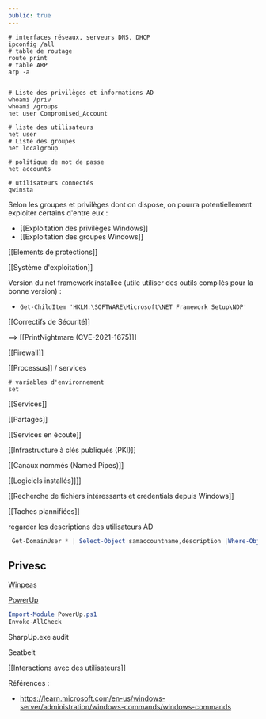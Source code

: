 ```yaml
---
public: true
---
```


```shell
# interfaces réseaux, serveurs DNS, DHCP
ipconfig /all
# table de routage
route print
# table ARP
arp -a


# Liste des privilèges et informations AD
whoami /priv
whoami /groups
net user Compromised_Account

# liste des utilisateurs
net user
# Liste des groupes
net localgroup

# politique de mot de passe
net accounts

# utilisateurs connectés
qwinsta
```

Selon les groupes et privilèges dont on dispose, on pourra potentiellement exploiter certains d'entre eux :

- [[Exploitation des privilèges Windows]]
- [[Exploitation des groupes Windows]]

[[Elements de protections]]

[[Système d'exploitation]]

Version du net framework installée (utile utiliser des outils compilés pour la bonne version) :

- `Get-ChildItem 'HKLM:\SOFTWARE\Microsoft\NET Framework Setup\NDP'`

[[Correctifs de Sécurité]]

==> [[PrintNightmare (CVE-2021-1675)]]

[[Firewall]]

[[Processus]] / services

```shell
# variables d'environnement
set
```

[[Services]]

[[Partages]]

[[Services en écoute]]

[[Infrastructure à clés publiqués (PKI)]]

[[Canaux nommés (Named Pipes)]]

[[Logiciels installés]]]]

[[Recherche de fichiers intéressants et credentials depuis Windows]]

[[Taches plannifiées]]

regarder les descriptions des utilisateurs AD

```powershell
 Get-DomainUser * | Select-Object samaccountname,description |Where-Object {$_.Description -ne $null}
```

## Privesc

[Winpeas](https://github.com/carlospolop/PEASS-ng/tree/master/winPEAS) 

[PowerUp](https://github.com/PowerShellEmpire/PowerTools/blob/master/PowerUp/PowerUp.ps1)

```powershell
Import-Module PowerUp.ps1
Invoke-AllCheck

```

SharpUp.exe audit

Seatbelt

[[Interactions avec des utilisateurs]]

Références :

- <https://learn.microsoft.com/en-us/windows-server/administration/windows-commands/windows-commands>

